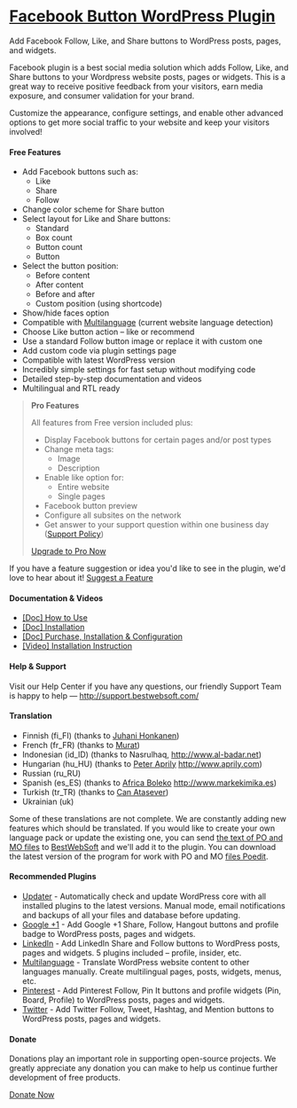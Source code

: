 <a href="http://bestwebsoft.com/products/wordpress/plugins/facebook-like-button/" target=_blank>Facebook Button WordPress Plugin</a>
========================

Add Facebook Follow, Like, and Share buttons to WordPress posts, pages, and widgets.

<p>Facebook plugin is a best social media solution which adds Follow, Like, and Share buttons to your Wordpress website posts, pages or widgets. This is a great way to receive positive feedback from your visitors, earn media exposure, and consumer validation for your brand.</p>

<p>Customize the appearance, configure settings, and enable other advanced options to get more social traffic to your website and keep your visitors involved!</p>


<div class='video'></div>


<h4>Free Features</h4>

<ul>
<li>Add Facebook buttons such as:

<ul>
<li>Like </li>
<li>Share </li>
<li>Follow </li>
</ul></li>
<li>Change color scheme for Share button</li>
<li>Select layout for Like and Share buttons:

<ul>
<li>Standard</li>
<li>Box count</li>
<li>Button count</li>
<li>Button</li>
</ul></li>
<li>Select the button position:

<ul>
<li>Before content</li>
<li>After content</li>
<li>Before and after</li>
<li>Custom position (using shortcode)</li>
</ul></li>
<li>Show/hide faces option</li>
<li>Compatible with <a href="http://bestwebsoft.com/products/wordpress/plugins/multilanguage/?k=ce7cc6ad47715a97a579a6d9b59ed8b3">Multilanguage</a> (current website language detection)</li>
<li>Choose Like button action &#8211; like or recommend</li>
<li>Use a standard Follow button image or replace it with custom one   </li>
<li>Add custom code via plugin settings page</li>
<li>Compatible with latest WordPress version</li>
<li>Incredibly simple settings for fast setup without modifying code</li>
<li>Detailed step-by-step documentation and videos</li>
<li>Multilingual and RTL ready</li>
</ul>

<blockquote>
  <p><strong>Pro Features</strong></p>
  
  <p>All features from Free version included plus:</p>
  
  <ul>
  <li>Display Facebook buttons for certain pages and/or post types     </li>
  <li>Сhange meta tags:
  
  <ul>
  <li>Image</li>
  <li>Description</li>
  </ul></li>
  <li>Enable like option for:
  
  <ul>
  <li>Entire website</li>
  <li>Single pages</li>
  </ul></li>
  <li>Facebook button preview </li>
  <li>Configure all subsites on the network</li>
  <li>Get answer to your support question within one business day (<a href="http://bestwebsoft.com/support-policy/">Support Policy</a>)</li>
  </ul>
  
  <p><a href="http://bestwebsoft.com/products/wordpress/plugins/facebook-like-button/?k=4caab51af6593e97ad1e329fe0f53072">Upgrade to Pro Now</a></p>
</blockquote>

<p>If you have a feature suggestion or idea you'd like to see in the plugin, we'd love to hear about it! <a href="http://support.bestwebsoft.com/hc/en-us/requests/new">Suggest a Feature</a></p>

<h4>Documentation &#38; Videos</h4>

<ul>
<li><a href="https://docs.google.com/document/d/1gy5uDVoebmYRUvlKRwBmc97jdJFz7GvUCtXy3L7r_Yg/">[Doc] How to Use</a></li>
<li><a href="https://docs.google.com/document/d/1LDmKKxLHq0GavaGcevj4g-8SjLcYPruSKg5Kos9plxM/">[Doc] Installation</a></li>
<li><a href="https://docs.google.com/document/d/1iYerN1G4RrM7EelBlbmQdcYv_tzWWBYwBtYmIkcnOVo/">[Doc] Purchase, Installation &#38; Configuration</a></li>
<li><a href="https://www.youtube.com/watch?v=pAKsQPz3RZc">[Video] Installation Instruction</a></li>
</ul>

<h4>Help &#38; Support</h4>

<p>Visit our Help Center if you have any questions, our friendly Support Team is happy to help &#8212; <a href="http://support.bestwebsoft.com/">http://support.bestwebsoft.com/</a></p>

<h4>Translation</h4>

<ul>
<li>Finnish (fi_FI) (thanks to <a href="mailto:juhani.honkanen@dnainternet.net">Juhani Honkanen</a>)</li>
<li>French (fr_FR) (thanks to <a href="mailto:wpthemefr@gmail.com">Murat</a>)</li>
<li>Indonesian (id_ID) (thanks to Nasrulhaq, <a href="http://www.al-badar.net" rel="nofollow">http://www.al-badar.net</a>)</li>
<li>Hungarian (hu_HU) (thanks to <a href="mailto:solarside09@gmail.com">Peter Aprily</a> <a href="http://www.aprily.com" rel="nofollow">http://www.aprily.com</a>)</li>
<li>Russian (ru_RU)</li>
<li>Spanish (es_ES) (thanks to <a href="mailto:info@markekimika.es">Africa Boleko</a> <a href="http://www.markekimika.es" rel="nofollow">http://www.markekimika.es</a>)</li>
<li>Turkish (tr_TR) (thanks to <a href="mailto:webmaster@canatasever.com">Can Atasever</a>)</li>
<li>Ukrainian (uk)</li>
</ul>

<p>Some of these translations are not complete. We are constantly adding new features which should be translated. If you would like to create your own language pack or update the existing one, you can send <a href="http://codex.wordpress.org/Translating_WordPress">the text of PO and MO files</a> to <a href="http://support.bestwebsoft.com/hc/en-us/requests/new">BestWebSoft</a> and we'll add it to the plugin. You can download the latest version of the program for work with PO and MO <a href="http://www.poedit.net/download.php">files Poedit</a>.</p>

<h4>Recommended Plugins</h4>

<ul>
<li><a href="http://bestwebsoft.com/products/wordpress/plugins/updater/?k=5019f1216fc048f1419fe4645da69381">Updater</a> - Automatically check and update WordPress core with all installed plugins to the latest versions. Manual mode, email notifications and backups of all your files and database before updating.</li>
<li><a href="http://bestwebsoft.com/products/wordpress/plugins/google-plus-one/?k=1f911e6a8a57be8dec36aa4c617773d2">Google +1</a> - Add Google +1 Share, Follow, Hangout buttons and profile badge to WordPress posts, pages and widgets.</li>
<li><a href="http://bestwebsoft.com/products/wordpress/plugins/linkedin/?k=b51477f9bcefca82ad8a4a1901806171">LinkedIn</a> - Add LinkedIn Share and Follow buttons to WordPress posts, pages and widgets. 5 plugins included &#8211; profile, insider, etc.</li>
<li><a href="http://bestwebsoft.com/products/wordpress/plugins/multilanguage/?k=ce7cc6ad47715a97a579a6d9b59ed8b3">Multilanguage</a> - Translate WordPress website content to other languages manually. Create multilingual pages, posts, widgets, menus, etc.</li>
<li><a href="http://bestwebsoft.com/products/wordpress/plugins/pinterest/?k=6c0ee1d224732f70f3099746cfc82c92">Pinterest</a> - Add Pinterest Follow, Pin It buttons and profile widgets (Pin, Board, Profile) to WordPress posts, pages and widgets.</li>
<li><a href="http://bestwebsoft.com/products/wordpress/plugins/twitter/?k=f1d29ef28baa75cc05d52def8ca1021d">Twitter</a> - Add Twitter Follow, Tweet, Hashtag, and Mention buttons to WordPress posts, pages and widgets.</li>
</ul>

<h4>Donate</h4>

<p>Donations play an important role in supporting open-source projects. We greatly appreciate any donation you can make to help us continue further development of free products.</p>

<p><a href="http://bestwebsoft.com/donate/">Donate Now</a></p>